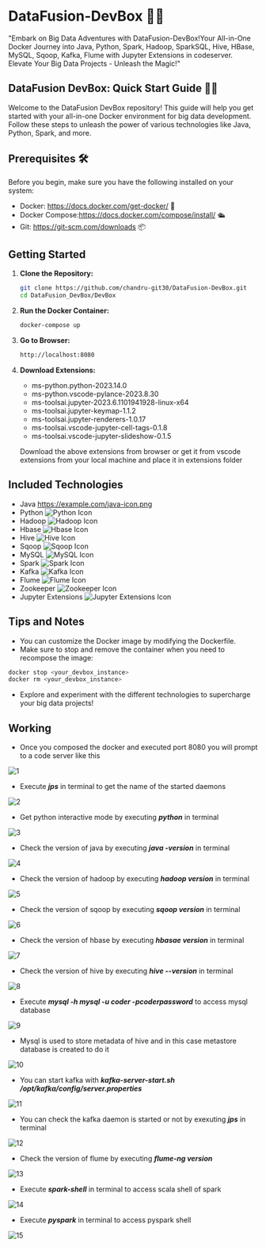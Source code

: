 # DataFusion-DevBox 🚀✨
"Embark on Big Data Adventures with DataFusion-DevBox!Your All-in-One Docker Journey into Java, Python, Spark, Hadoop,  SparkSQL, Hive, HBase, MySQL, Sqoop, Kafka, Flume with Jupyter Extensions in codeserver. Elevate Your Big Data Projects - Unleash the Magic!"

## DataFusion DevBox: Quick Start Guide 🚀🎉
Welcome to the DataFusion DevBox repository! This guide will help you get started with your all-in-one Docker environment for big data development. Follow these steps to unleash the power of various technologies like Java, Python, Spark, and more.

## Prerequisites 🛠️
Before you begin, make sure you have the following installed on your system:

- Docker: https://docs.docker.com/get-docker/ 🐳
- Docker Compose:https://docs.docker.com/compose/install/ 🛳️
- Git: https://git-scm.com/downloads 📦

## Getting Started

1. **Clone the Repository:**
   ```bash
   git clone https://github.com/chandru-git30/DataFusion-DevBox.git
   cd DataFusion_DevBox/DevBox
   ```
2. **Run the Docker Container:**
   ```bash
   docker-compose up
   ```
3. **Go to Browser:**
   ```bash
   http://localhost:8080
   ```
1. **Download Extensions:**
   - ms-python.python-2023.14.0
   - ms-python.vscode-pylance-2023.8.30
   - ms-toolsai.jupyter-2023.6.1101941928-linux-x64
   - ms-toolsai.jupyter-keymap-1.1.2
   - ms-toolsai.jupyter-renderers-1.0.17
   - ms-toolsai.vscode-jupyter-cell-tags-0.1.8
   - ms-toolsai.vscode-jupyter-slideshow-0.1.5

   Download the above extensions from browser or get it from vscode extensions from your local machine and place it in extensions folder
   
## Included Technologies
- Java https://example.com/java-icon.png
- Python ![Python Icon](https://example.com/python-icon.png)
- Hadoop ![Hadoop Icon](https://example.com/hadoop-icon.png)
- Hbase ![Hbase Icon](https://example.com/hbase-icon.png)
- Hive ![Hive Icon](https://example.com/hive-icon.png)
- Sqoop ![Sqoop Icon](https://example.com/sqoop-icon.png)
- MySQL ![MySQL Icon](https://example.com/mysql-icon.png)
- Spark ![Spark Icon](https://example.com/spark-icon.png)
- Kafka ![Kafka Icon](https://example.com/kafka-icon.png)
- Flume ![Flume Icon](https://example.com/flume-icon.png)
- Zookeeper ![Zookeeper Icon](https://example.com/zookeeper-icon.png)
- Jupyter Extensions ![Jupyter Extensions Icon](https://example.com/jupyter-icon.png)


## Tips and Notes
- You can customize the Docker image by modifying the Dockerfile.
- Make sure to stop and remove the container when you need to recompose the image:
```bash
docker stop <your_devbox_instance>
docker rm <your_devbox_instance>
```
- Explore and experiment with the different technologies to supercharge your big data projects!

## Working
- Once you composed the docker and executed port 8080 you will prompt to a code server like this

![1](https://github.com/chandru-git30/DataFusion-DevBox/assets/82560086/f467caf1-a596-4e9d-a032-59f177d0ecb2)

- Execute ***jps*** in terminal to get the name of the started daemons

![2](https://github.com/chandru-git30/DataFusion-DevBox/assets/82560086/56d858e0-1a8a-4ece-9e3b-fcd2a80ec095)
 
- Get python interactive mode by executing ***python*** in terminal

![3](https://github.com/chandru-git30/DataFusion-DevBox/assets/82560086/e3c61e38-a81c-40d3-9cfa-43f840e4f1ef)

- Check the version of java by executing ***java -version*** in terminal
  
![4](https://github.com/chandru-git30/DataFusion-DevBox/assets/82560086/593cb7c8-d4ef-4638-bcf6-1176c24d3d8e)

- Check the version of hadoop by executing ***hadoop version*** in terminal

![5](https://github.com/chandru-git30/DataFusion-DevBox/assets/82560086/b70265a5-459e-46a9-9d44-95982ab7484b)

- Check the version of sqoop by executing ***sqoop version*** in terminal

![6](https://github.com/chandru-git30/DataFusion-DevBox/assets/82560086/fd254c2c-3a83-4e15-a2cf-1d6565ceaf13)

- Check the version of hbase by executing ***hbasae version*** in terminal

![7](https://github.com/chandru-git30/DataFusion-DevBox/assets/82560086/2a47a7f3-c67a-468b-994a-d1bb2ca2f428)

- Check the version of hive by executing ***hive --version*** in terminal

![8](https://github.com/chandru-git30/DataFusion-DevBox/assets/82560086/97fe2081-bab4-4742-bdb7-2e8c8a226a16)

- Execute ***mysql -h mysql -u coder -pcoderpassword*** to access mysql database

![9](https://github.com/chandru-git30/DataFusion-DevBox/assets/82560086/4354a24d-322f-4a31-af11-21fb107dc31a)

- Mysql is used to store metadata of hive and in this case metastore database is created to do it
  
![10](https://github.com/chandru-git30/DataFusion-DevBox/assets/82560086/01e7e1b3-ddbb-41eb-b620-3c0a32ebf22d)

- You can start kafka with ***kafka-server-start.sh /opt/kafka/config/server.properties***

![11](https://github.com/chandru-git30/DataFusion-DevBox/assets/82560086/e939b416-d221-439e-b546-ffb1419ce8ed)

- You can check the kafka daemon is started or not by exexuting ***jps*** in terminal

![12](https://github.com/chandru-git30/DataFusion-DevBox/assets/82560086/b3214b95-f12b-4db9-9606-fcf0c693d08e)

- Check the version of flume by executing ***flume-ng version***

![13](https://github.com/chandru-git30/DataFusion-DevBox/assets/82560086/787c753b-a353-4d5a-bd88-f2f8c6d985da)

- Execute ***spark-shell*** in terminal to access scala shell of spark

![14](https://github.com/chandru-git30/DataFusion-DevBox/assets/82560086/3263aa52-99f4-4418-a049-7fe4c66498ce)

- Execute ***pyspark*** in terminal to access pyspark shell

![15](https://github.com/chandru-git30/DataFusion-DevBox/assets/82560086/a299daa7-2e7b-42ae-a0ca-7643692b4fd1)


